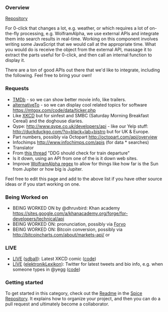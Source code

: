 ### Overview

[Repository](https://github.com/duckduckgo/zeroclickinfo-spice)

For 0-click that changes a lot, e.g. weather, or which requires a lot of on-the-fly processing, e.g. WolframAlpha, we use external APIs and integrate them into search results in real-time. Working on this component involves writing some JavaScript that we would call at the appropriate time. What you would do is receive the object from the external API, massage it to extract the parts useful for 0-click, and then call an internal function to display it. 

There are a ton of good APIs out there that we'd like to integrate, including the following. Feel free to bring your own!

### Requests
 * [TMDb](http://api.themoviedb.org/2.1) - so we can show better movie info, like trailers.
 * [alternativeTo](http://alternativeto.net/api) - so we can display cool related topics for software
https://mtgox.com/code/data/ticker.php
 * Like [XKCD](http://duckduckgo.com/?q=xkcd) but for sinfest and SMBC (Saturday Morning Breakfast Cereal) and the doghouse diaries.
 * Qype: http://www.qype.co.uk/developers/api - like our Yelp stuff: http://duckduckgo.com/?q=black+lab+bistro but for UK & Europe.
 * Part numbers, possibly via Octopart http://octopart.com/api/overview
 * Infochimps http://www.infochimps.com/apis (for data * searches)
 * Translator
 * From [this thread](https://duck.co/topic/other-0-ckick-info-idea-train-departure) "DDG should check for train departure"
 * Is it down, using an API from one of the is it down web sites.
 * Improve [WolframAlpha regex](http://weinbergalpha.com/) to allow for things like how far is the Sun from Jupiter or how big is Jupiter.

Feel free to edit this page and add to the above list if you have other source ideas or if you start working on one.

### Being Worked on
 * BEING WORKED ON by @dhruvbird: Khan academy https://sites.google.com/a/khanacademy.org/forge/for-developers/technical/api
 * BEING WORKED ON: pronunciation, possibly via [Forvo](http://www.forvo.com/)
 * BEING WORKED ON: Bitcoin conversion, possibly via http://bitcoincharts.com/about/markets-api/ or 

### LIVE
 * [LIVE](http://duckduckgo.com/?q=xkcd) ([sdball](https://github.com/sdball)): Latest XKCD comic ([code](https://github.com/duckduckgo/zeroclickinfo-spice/tree/master/xkcd))
 * [LIVE](http://duckduckgo.com/?q=%40duckduckgo) ([elektronikLexikon](https://github.com/elektronikLexikon)): Twitter for latest tweets and bio info, e.g. when someone types in @yegg ([code](https://github.com/duckduckgo/zeroclickinfo-spice/tree/master/twitter))

### Getting started

To get started in this category, check out the [Readme](https://github.com/duckduckgo/zeroclickinfo-spice/blob/master/README.md) in the [Spice Repository](https://github.com/duckduckgo/zeroclickinfo-spice). It explains how to organize your project, and then you can do a pull request and ultimately become a collaborator.
